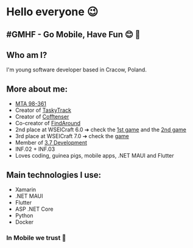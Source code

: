 # Hello everyone 😉

## #GMHF - Go Mobile, Have Fun 😊 📱

## Who am I?
I'm young software developer based in Cracow, Poland.
## More about me:
- [MTA 98-361](https://bit.ly/3e5s0lL)
- Creator of [TaskyTrack](https://play.google.com/store/apps/details?id=com.gal0wsky.taskytrack)
- Creator of [Cofftenser](https://play.google.com/store/apps/details?id=com.gal0wsky.cofftenser)
- Co-creator of [FindAround](https://github.com/Sanfran-CISCO/findaround.git)
- 2nd place at WSEICraft 6.0 ➔ check the [1st game](https://jajszu.itch.io/seasonalassault) and the [2nd game](https://jajszu.itch.io/survivethejourney)
- 3rd place at WSEICraft 7.0 ➔ check the [game](https://jajszu.itch.io/lost-memoros)
- Member of [3.7 Development](https://github.com/3-7-Development)
- INF.02 + INF.03
- Loves coding, guinea pigs, mobile apps, .NET MAUI and Flutter
## Main technologies I use:
- Xamarin
- .NET MAUI
- Flutter
- ASP .NET Core
- Python
- Docker

### In Mobile we trust 📱
